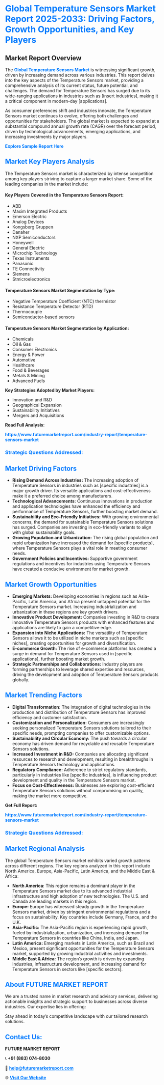 <h1 style="color: #007BFF;">Global Temperature Sensors Market Report 2025-2033: Driving Factors, Growth Opportunities, and Key Players</h1>

<section id="overview">
<h2>Market Report Overview</h2>
<p>The <a href="https://www.futuremarketreport.com/industry-report/temperature-sensors-market" style="color: #007BFF; text-decoration: none;"><strong>Global Temperature Sensors Market</strong></a> is witnessing significant growth, driven by increasing demand across various industries. This report delves into the key aspects of the Temperature Sensors market, providing a comprehensive analysis of its current status, future potential, and challenges. The demand for Temperature Sensors has surged due to its wide-ranging applications in industries such as [insert industries], making it a critical component in modern-day [applications].</p>
<p>As consumer preferences shift and industries innovate, the Temperature Sensors market continues to evolve, offering both challenges and opportunities for stakeholders. The global market is expected to expand at a substantial compound annual growth rate (CAGR) over the forecast period, driven by technological advancements, emerging applications, and increasing investments by major players.</p>
</section>

<section id="overview">
<p><a href="https://www.futuremarketreport.com/request-sample/reportId=75487" style="color: #007BFF; text-decoration: none;"><strong>Explore Sample Report Here</strong></a></p>
</section>

<section id="key-players">
<h2 style="color: #007BFF;">Market Key Players Analysis</h2>
<p>The Temperature Sensors market is characterized by intense competition among key players striving to capture a larger market share. Some of the leading companies in the market include:</p>
<h4>Key Players Covered in the Temperature Sensors Report:</h4>
<ul><li>ABB</li><li>Maxim Integrated Products</li><li>Emerson Electric</li><li>Analog Devices</li><li>Kongsberg Gruppen</li><li>Danaher</li><li>NXP Semiconductors</li><li>Honeywell</li><li>General Electric</li><li>Microchip Technology</li><li>Texas Instruments</li><li>Panasonic</li><li>TE Connectivity</li><li>Siemens</li><li>Stmicroelectronics</li></ul>
<h4>Temperature Sensors Market Segmentation by Type:</h4>
<ul><li>Negative Temperature Coefficient (NTC) thermistor</li><li>Resistance Temperature Detector (RTD)</li><li>Thermocouple</li><li>Semiconductor-based sensors</li></ul>

<h4>Temperature Sensors Market Segmentation by Application:</h4>
<ul><li>Chemicals</li><li>Oil &amp; Gas</li><li>Consumer Electronics</li><li>Energy &amp; Power</li><li>Automotive</li><li>Healthcare</li><li>Food &amp; Beverages</li><li>Metals &amp; Mining</li><li>Advanced Fuels</li></ul>
<p><strong>Key Strategies Adopted by Market Players:</strong></p>
<ul>
<li>Innovation and R&D</li>
<li>Geographical Expansion</li>
<li>Sustainability Initiatives</li>
<li>Mergers and Acquisitions</li>
</ul>
</section>

<section>
<p><strong>Read Full Analysis: </strong></p><a href="https://www.futuremarketreport.com/industry-report/temperature-sensors-market" style="color: #007BFF; text-decoration: none;"><strong>https://www.futuremarketreport.com/industry-report/temperature-sensors-market</strong></a>
<h3 style="color: #007BFF;">Strategic Questions Addressed:</h3>
</section>

<section id="driving-factors">
<h2 style="color: #007BFF;">Market Driving Factors</h2>
<ul>
<li><strong>Rising Demand Across Industries:</strong> The increasing adoption of Temperature Sensors in industries such as [specific industries] is a major growth driver. Its versatile applications and cost-effectiveness make it a preferred choice among manufacturers.</li>
<li><strong>Technological Advancements:</strong> Continuous innovations in production and application technologies have enhanced the efficiency and performance of Temperature Sensors, further boosting market demand.</li>
<li><strong>Sustainability and Eco-Friendly Initiatives:</strong> With growing environmental concerns, the demand for sustainable Temperature Sensors solutions has surged. Companies are investing in eco-friendly variants to align with global sustainability goals.</li>
<li><strong>Growing Population and Urbanization:</strong> The rising global population and rapid urbanization have increased the demand for [specific products], where Temperature Sensors plays a vital role in meeting consumer needs.</li>
<li><strong>Government Policies and Incentives:</strong> Supportive government regulations and incentives for industries using Temperature Sensors have created a conducive environment for market growth.</li>
</ul>
</section>

<section id="growth-opportunities">
<h2 style="color: #007BFF;">Market Growth Opportunities</h2>
<ul>
<li><strong>Emerging Markets:</strong> Developing economies in regions such as Asia-Pacific, Latin America, and Africa present untapped potential for the Temperature Sensors market. Increasing industrialization and urbanization in these regions are key growth drivers.</li>
<li><strong>Innovative Product Development:</strong> Companies investing in R&D to create innovative Temperature Sensors products with enhanced features and applications are likely to gain a competitive edge.</li>
<li><strong>Expansion into Niche Applications:</strong> The versatility of Temperature Sensors allows it to be utilized in niche markets such as [specific niches], creating opportunities for growth and diversification.</li>
<li><strong>E-commerce Growth:</strong> The rise of e-commerce platforms has created a surge in demand for Temperature Sensors used in [specific applications], further boosting market growth.</li>
<li><strong>Strategic Partnerships and Collaborations:</strong> Industry players are forming partnerships to leverage shared expertise and resources, driving the development and adoption of Temperature Sensors products globally.</li>
</ul>
</section>

<section id="trending-factors">
<h2 style="color: #007BFF;">Market Trending Factors</h2>
<ul>
<li><strong>Digital Transformation:</strong> The integration of digital technologies in the production and distribution of Temperature Sensors has improved efficiency and customer satisfaction.</li>
<li><strong>Customization and Personalization:</strong> Consumers are increasingly seeking personalized Temperature Sensors solutions tailored to their specific needs, prompting companies to offer customizable options.</li>
<li><strong>Sustainability and Circular Economy:</strong> The push towards a circular economy has driven demand for recyclable and reusable Temperature Sensors solutions.</li>
<li><strong>Increased Investment in R&D:</strong> Companies are allocating significant resources to research and development, resulting in breakthroughs in Temperature Sensors technology and applications.</li>
<li><strong>Regulatory Compliance:</strong> Adherence to strict regulatory standards, particularly in industries like [specific industries], is influencing product development and quality in the Temperature Sensors market.</li>
<li><strong>Focus on Cost-Effectiveness:</strong> Businesses are exploring cost-efficient Temperature Sensors solutions without compromising on quality, making the market more competitive.</li>
</ul>
</section>

<section>
<p><strong>Get Full Report: </strong></p><a href="https://www.futuremarketreport.com/industry-report/temperature-sensors-market" style="color: #007BFF; text-decoration: none;"><strong>https://www.futuremarketreport.com/industry-report/temperature-sensors-market</strong></a>
<h3 style="color: #007BFF;">Strategic Questions Addressed:</h3>
</section>


<section id="regional-analysis">
<h2 style="color: #007BFF;">Market Regional Analysis</h2>
<p>The global Temperature Sensors market exhibits varied growth patterns across different regions. The key regions analyzed in this report include North America, Europe, Asia-Pacific, Latin America, and the Middle East & Africa:</p>
<ul>
<li><strong>North America:</strong> This region remains a dominant player in the Temperature Sensors market due to its advanced industrial infrastructure and high adoption of new technologies. The U.S. and Canada are leading markets in this region.</li>
<li><strong>Europe:</strong> Europe has witnessed steady growth in the Temperature Sensors market, driven by stringent environmental regulations and a focus on sustainability. Key countries include Germany, France, and the U.K.</li>
<li><strong>Asia-Pacific:</strong> The Asia-Pacific region is experiencing rapid growth, fueled by industrialization, urbanization, and increasing demand for Temperature Sensors in countries like China, India, and Japan.</li>
<li><strong>Latin America:</strong> Emerging markets in Latin America, such as Brazil and Mexico, present significant opportunities for the Temperature Sensors market, supported by growing industrial activities and investments.</li>
<li><strong>Middle East & Africa:</strong> The region’s growth is driven by expanding industries, infrastructure development, and increasing demand for Temperature Sensors in sectors like [specific sectors].</li>
</ul>
</section>

<footer>
<h2 style="color: #007BFF;">About FUTURE MARKET REPORT</h2>
<p>We are a trusted name in market research and advisory services, delivering actionable insights and strategic support to businesses across diverse industries. Our expertise lies in offering:</p>

<p>Stay ahead in today’s competitive landscape with our tailored research solutions.</p>

<h2 style="color: #007BFF;">Contact Us:</h2>
<p><strong>FUTURE MARKET REPORT</strong></p>
<p>📞 <strong>+91 (883) 074-8030</strong></p>
<p>📧 <strong><a href="mailto:help@futuremarketreport.com" style="color: #007BFF;">help@futuremarketreport.com</a></strong></p>
<p>🌐 <strong><a href="https://www.futuremarketreport.com/" style="color: #007BFF;">Visit Our Website</a></strong></p>
</footer>